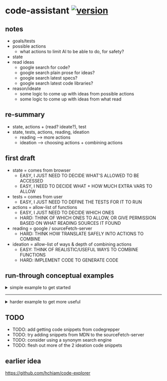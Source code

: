 # code-assistant [![version](https://img.shields.io/github/release/hchiam/code-assistant)](https://github.com/hchiam/code-assistant/releases)

## notes

- goals/tests
- possible actions
  - what actions to limit AI to be able to do, for safety?
- state
- read ideas
  - google search for code?
  - google search plain prose for ideas?
  - google search latest specs?
  - google search latest code libraries?
- reason/ideate
  - some logic to come up with ideas from possible actions
  - some logic to come up with ideas from what read

## re-summary

- state, actions + (read? ideate?), test
- state, tests, actions, reading, ideation
  - reading --> more actions
  - ideation --> choosing actions + combining actions

## first draft

- state = comes from browser
  - EASY, I JUST NEED TO DECIDE WHAT'S ALLOWED TO BE ACCESSED
  - EASY, I NEED TO DECIDE WHAT + HOW MUCH EXTRA VARS TO ALLOW
- tests = comes from user
  - EASY, I JUST NEED TO DEFINE THE TESTS FOR IT TO RUN
- actions = allow-list of functions
  - EASY, I JUST NEED TO DECIDE WHICH ONES
  - HARD: THINK OF WHICH ONES TO ALLOW, OR GIVE PERMISSION BASED ON WHAT READING SOURCES IT FOUND
- reading = google / sourceFetch-server
  - HARD: THINK HOW TRANSLATE SAFELY INTO ACTIONS TO COMBINE
- ideation = allow-list of ways & depth of combining actions
  - EASY: THINK OF REALISTIC/USEFUL WAYS TO COMBINE FUNCTIONS
  - HARD: IMPLEMENT CODE TO GENERATE CODE

## run-through conceptual examples

<details>
<summary>simple example to get started</summary>

- state
  - window
  - outputValue
  - outputObject
- tests: get the window width
  - outputValue === window.innerWidth
  - outputObject === window
- actions

- get actions by searching the input window object API of props + functions for things that most closely match width

  ```js
  // reference https://github.com/hchiam/code-explorer/blob/master/public/api-search.js
  function findKeys(obj, lookingFor) {
    const keys = new Set();
    Object.keys(obj).map((k) => {
      keys.add(k);
    });
    Object.keys(Object.getPrototypeOf(obj)).map((k) => {
      keys.add(k);
    });
    if (obj.__proto__ && Object.getPrototypeOf(obj.__proto__)) {
      Object.getOwnPropertyNames(Object.getPrototypeOf(obj.__proto__)).map(
        (k) => {
          keys.add(k);
        }
      );
    }
    Object.getOwnPropertyNames(obj).map((k) => {
      keys.add(k);
    });
    const matches = [];
    const found = [...keys].some((k) => {
      const found = k.toLowerCase().includes(lookingFor.toLowerCase());
      if (found) matches.push(k);
    });
    return matches;
  }
  console.log(findKeys(Math, "pow"));
  console.log(findKeys(NaN, "string"));
  // TODO: get google description of object.key
  // TODO: show user the info and ask user permission
  // TODO: add to list of allowed actions
  // TODO: perform actions that were allowed
  // TODO: always ask about actions that weren't allowed
  ```

- reading
  - search google / sourceFetch-server
    - <https://github.com/hchiam/code-explorer/blob/master/public/google.js>
    - <https://codepen.io/hchiam/full/PEMgBN>
  - search MDN web APIs
    - TODO: get snippets from MDN
  - (what about frameworks or libraries?)
    - (just stick to low-level APIs for now?)
- ideation

  - combos: object, function(), object.object, object.function(), function(object), object.function(object2), function(object).function(), any of the above but in sequence, any of the above, but inside a function callback

    - but object.function() is like object.object but typeof
    - and function() is actually window.function()
    - and try function(object) only if has param

      ```js
      function hasParameters(fun) {
        const match = fun.toString().match(/\((.+?)\)/)?.[1];
        if (!match) return false;
        return Array.from(match).some((x) => x !== " ");
      }
      // TODO: test a = () => {}
      // TODO: test a = ( ) => {}
      // TODO: test a = (b) => {}
      // TODO: test a = (b,c) => {}
      // TODO: test a = (b, c) => {}
      // TODO: test function a() {}
      // TODO: test function a( ) {}
      // TODO: test function a(b) {}
      // TODO: test function a(b,c) {}
      // TODO: test function a(b, c) {}
      ```

    - so more like:
      - 1. object === answer? or test passes?
      - 2. window === answer? or test passes?
      - 3. object.somePropOrFun === answer? or test passes?
      - 4. object.somePropOrFun() === answer? or test passes?
      - 5. window.somePropOrFun === answer? or test passes?
      - 6. window.somePropOrFun() === answer? or test passes?
      - 7. object.someFun(someObj) === answer? or test passes?
        - if hasParameters(object.someFun)
      - 8. window.someFun(someObj) === answer? or test passes?
        - if hasParameters(window.someFun)
      - a) sequence --> test passes?
      - b) chained === answer? or test passes?
      - c) nested === answer? or test passes?

  ```js
  function exploreApi_1_step(obj, key) {
    return obj; // 1
    return window; // 2
    if (findKeys(obj, key)) {
      return obj.key; // 3
      if (typeof obj.key === "function") {
        return obj[key](); // 4
        if (hasParameters(obj.key)) {
          return obj[key](`someOtherObject???`); // 5
        }
      }
    }
    if (findKeys(window, key)) {
      return window.key; // 6
      if (typeof window.key === "function") {
        return window[key](); // 7
        if (hasParameters(window.key)) {
          return window[key](`someOtherObject???`); // 8
        }
      }
    }
  }
  function exploreApi_2_step(objectKeyPairsOrActionsAvail) {
    const actions = objectKeyPairsOrActionsAvail;
    for (let i = 0; i < actions[i].length; i++) {
      for (let j = 0; j < actions[j].length; j++) {
        trySequence(actions[i], actions[j]); // a)
        tryChain(actions[i], actions[j]); // b)
        tryNesting(actions[i], actions[j]); // c)
      }
    }
  }
  function trySequence(action1, action2) {
    return output;
  }
  function tryChain(action1, action2) {
    return output;
  }
  function tryNesting(action1, action2) {
    return output;
  }
  ```

</details>

<hr/>

<details>
<summary>harder example to get more useful</summary>

- state
  - document.body
  - outputValue = []
  - outputObject = outputValue
- tests: get the URLs of all the images on the page
  - outputValue === ['1.png','2.png','3.png']
  - outputObject === outputValue
    - maybe we usually don't need to validate parent object?
- actions
  - get actions by searching the document.body object API of props + functions for things that most closely match: "get", "URLs", "all", "images", "page"
    - (see JS code in previous example)
- reading
  - search google / sourceFetch-server
    - <https://github.com/hchiam/code-explorer/blob/master/public/google.js>
    - <https://codepen.io/hchiam/full/PEMgBN>
  - search MDN web APIs
    - TODO: get snippets from MDN
  - (what about frameworks or libraries?)
    - (just stick to low-level APIs for now?)
- ideation
  - (see JS code in previous example)

</details>

## TODO

- TODO: add getting code snippets from codegrepper
- TODO: try adding snippets from MDN to the sourceFetch-server
- TODO: consider using a synonym search engine
- TODO: flesh out more of the 2 ideation code snippets

## earlier idea

<https://github.com/hchiam/code-explorer>
